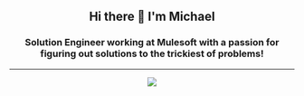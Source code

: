 <h2 align="center">
  Hi there 👋 I'm Michael
</h2>

<h3 align="center">
  Solution Engineer working at Mulesoft with a passion for figuring out solutions to the trickiest of problems!
</h3>

<hr />

<div style="text-align:center">
  <img align="center" src="https://github-readme-stats.vercel.app/api?username=mikeacjones&count_private=true&hide=stars,issues,contribs&show_icons=true&theme=material-palenight&count_private=true" />
</div>
